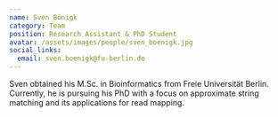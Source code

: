 ```yaml
---
name: Sven Bönigk
category: Team
position: Research Assistant & PhD Student
avatar: /assets/images/people/sven_boenigk.jpg
social_links:
  email: sven.boenigk@fu-berlin.de
---
```


Sven obtained his M.Sc. in Bioinformatics from Freie Universität Berlin.
Currently, he is pursuing his PhD with a focus on approximate string matching and its applications for read mapping.
